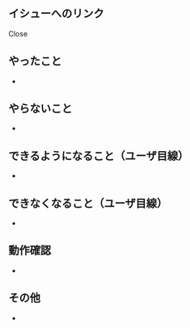 ## イシューへのリンク

<!-- Close #123 などとしてプルリクマージする時にイシューをクローズするようにする -->
Close 

## やったこと

<!-- このプルリクで何をしたのか？ -->
- 

## やらないこと

<!-- このプルリクでやらないことは何か？（あれば。無いなら「無し」でOK）（やらない場合は、いつやるのかを明記する。） -->
- 

## できるようになること（ユーザ目線）

<!-- 何ができるようになるのか？（あれば。無いなら「無し」でOK） -->
- 

## できなくなること（ユーザ目線）

<!-- 何ができなくなるのか？（あれば。無いなら「無し」でOK） -->
- 

## 動作確認

<!-- どのような動作確認を行ったのか？　結果はどうか？ -->
- 

## その他

<!-- レビュワーへの参考情報（実装上の懸念点や注意点などあれば記載） -->
- 
